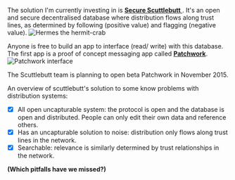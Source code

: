 The solution I'm currently investing in is [**Secure Scuttlebutt** ](https://github.com/ssbc/docs). 
It's an open and secure decentralised database where distribution flows along trust lines, as determined by following (positive value) and flagging (negative value).
![Hermes the hermit-crab](https://avatars2.githubusercontent.com/u/10190339?v=3&s=200)

Anyone is free to build an app to interface (read/ write) with this database. The first app is a proof of concept messaging app called [**Patchwork**](https://github.com/ssbc/patchwork). 
![Patchwork interface](https://github.com/ssbc/patchwork/raw/master/screenshot.png)

The Scuttlebutt team is planning to open beta Patchwork in November 2015.

An overview of scuttlebutt's solution to some know problems with distribution systems:

- [x] All open uncapturable system: the protocol is open and the database is open and distributed. People can only edit their own data and reference others.
- [x] Has an uncapturable solution to noise: distribution only flows along trust lines in the network.
- [x] Searchable: relevance is similarly determined by trust relationships in the network.

**(Which pitfalls have we missed?)**

